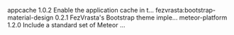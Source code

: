 appcache                             1.0.2  Enable the application cache in t...
fezvrasta:bootstrap-material-design  0.2.1  FezVrasta's Bootstrap theme imple...
meteor-platform                      1.2.0  Include a standard set of Meteor ...

